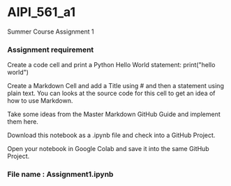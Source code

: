 # AIPI_561_a1
Summer Course Assignment 1

 ### Assignment requirement
 Create a code cell and print a Python Hello World statement:  print("hello world")

Create a Markdown Cell and add a Title using # and then a statement using plain text. You can looks at the source code for this cell to get an idea of how to use Markdown.

Take some ideas from the Master Markdown GitHub Guide and implement them here.

Download this notebook as a .ipynb file and check into a GitHub Project.

Open your notebook in Google Colab and save it into the same GitHub Project.

### File name : Assignment1.ipynb
